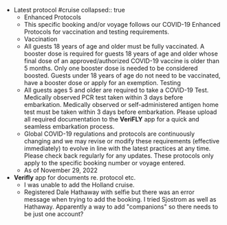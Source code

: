 - Latest protocol #cruise
  collapsed:: true
	- Enhanced Protocols
	- This specific booking and/or voyage follows our COVID-19 Enhanced Protocols for vaccination and testing requirements.
	- Vaccination
	- All guests 18 years of age and older must be fully vaccinated. A booster dose is required for guests 18 years of age and older whose final dose of an approved/authorized COVID-19 vaccine is older than 5 months.
	  Only one booster dose is needed to be considered boosted.
	  Guests under 18 years of age do not need to be vaccinated, have a booster dose or apply for an exemption.
	  Testing
	- All guests ages 5 and older are required to take a COVID-19 Test.
	  Medically observed PCR test taken within 3 days before embarkation.
	  Medically observed or self-administered antigen home test must be taken within 3 days before embarkation.
	  Please upload all required documentation to the **VeriFLY** app for a quick and seamless embarkation process.
	- Global COVID-19 regulations and protocols are continuously changing and we may revise or modify these requirements (effective immediately) to evolve in line with the latest practices at any time. Please check back regularly for any updates. These protocols only apply to the specific booking number or voyage entered.
	- As of November 29, 2022
- **Verifly** app for documents re. protocol etc.
	- I was unable to add the Holland cruise.
	- Registered Dale Hathaway with selfie but there was an error message when trying to add the booking. I tried Sjostrom as well as Hathaway. Apparently a way to add "companions" so there needs to be just one account?